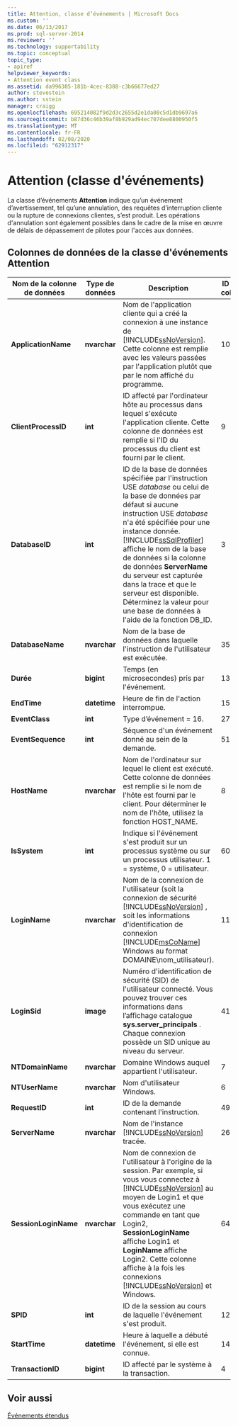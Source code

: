```yaml
---
title: Attention, classe d’événements | Microsoft Docs
ms.custom: ''
ms.date: 06/13/2017
ms.prod: sql-server-2014
ms.reviewer: ''
ms.technology: supportability
ms.topic: conceptual
topic_type:
- apiref
helpviewer_keywords:
- Attention event class
ms.assetid: da996305-181b-4cec-8388-c3b66677ed27
author: stevestein
ms.author: sstein
manager: craigg
ms.openlocfilehash: 695214082f9d2d3c2655d2e1da00c5d1db9697a6
ms.sourcegitcommit: b87d36c46b39af8b929ad94ec707dee8800950f5
ms.translationtype: MT
ms.contentlocale: fr-FR
ms.lasthandoff: 02/08/2020
ms.locfileid: "62912317"
---
```

# <a name="attention-event-class"></a>Attention (classe d'événements)
  La classe d’événements **Attention** indique qu’un événement d’avertissement, tel qu’une annulation, des requêtes d’interruption cliente ou la rupture de connexions clientes, s’est produit. Les opérations d'annulation sont également possibles dans le cadre de la mise en œuvre de délais de dépassement de pilotes pour l'accès aux données.  
  
## <a name="attention-event-class-data-columns"></a>Colonnes de données de la classe d'événements Attention  
  
|Nom de la colonne de données|Type de données|Description|ID de la colonne|Filtrable|  
|----------------------|---------------|-----------------|---------------|----------------|  
|**ApplicationName**|**nvarchar**|Nom de l'application cliente qui a créé la connexion à une instance de [!INCLUDE[ssNoVersion](../../includes/ssnoversion-md.md)]. Cette colonne est remplie avec les valeurs passées par l'application plutôt que par le nom affiché du programme.|10|Oui|  
|**ClientProcessID**|**int**|ID affecté par l'ordinateur hôte au processus dans lequel s'exécute l'application cliente. Cette colonne de données est remplie si l'ID du processus du client est fourni par le client.|9|Oui|  
|**DatabaseID**|**int**|ID de la base de données spécifiée par l'instruction USE *database* ou celui de la base de données par défaut si aucune instruction USE *database* n'a été spécifiée pour une instance donnée. [!INCLUDE[ssSqlProfiler](../../includes/sssqlprofiler-md.md)] affiche le nom de la base de données si la colonne de données **ServerName** du serveur est capturée dans la trace et que le serveur est disponible. Déterminez la valeur pour une base de données à l'aide de la fonction DB_ID.|3|Oui|  
|**DatabaseName**|**nvarchar**|Nom de la base de données dans laquelle l'instruction de l'utilisateur est exécutée.|35|Oui|  
|**Durée**|**bigint**|Temps (en microsecondes) pris par l'événement.|13|Oui|  
|**EndTime**|**datetime**|Heure de fin de l'action interrompue.|15|Oui|  
|**EventClass**|**int**|Type d’événement = 16.|27|Non|  
|**EventSequence**|**int**|Séquence d'un événement donné au sein de la demande.|51|Non|  
|**HostName**|**nvarchar**|Nom de l'ordinateur sur lequel le client est exécuté. Cette colonne de données est remplie si le nom de l'hôte est fourni par le client. Pour déterminer le nom de l'hôte, utilisez la fonction HOST_NAME.|8|Oui|  
|**IsSystem**|**int**|Indique si l'événement s'est produit sur un processus système ou sur un processus utilisateur. 1 = système, 0 = utilisateur.|60|Oui|  
|**LoginName**|**nvarchar**|Nom de la connexion de l'utilisateur (soit la connexion de sécurité [!INCLUDE[ssNoVersion](../../includes/ssnoversion-md.md)] , soit les informations d'identification de connexion [!INCLUDE[msCoName](../../includes/msconame-md.md)] Windows au format DOMAINE\nom_utilisateur).|11|Oui|  
|**LoginSid**|**image**|Numéro d'identification de sécurité (SID) de l'utilisateur connecté. Vous pouvez trouver ces informations dans l’affichage catalogue **sys.server_principals** . Chaque connexion possède un SID unique au niveau du serveur.|41|Oui|  
|**NTDomainName**|**nvarchar**|Domaine Windows auquel appartient l'utilisateur.|7|Oui|  
|**NTUserName**|**nvarchar**|Nom d'utilisateur Windows.|6|Oui|  
|**RequestID**|**int**|ID de la demande contenant l'instruction.|49|Oui|  
|**ServerName**|**nvarchar**|Nom de l'instance [!INCLUDE[ssNoVersion](../../includes/ssnoversion-md.md)] tracée.|26|Non|  
|**SessionLoginName**|**nvarchar**|Nom de connexion de l'utilisateur à l'origine de la session. Par exemple, si vous vous connectez à [!INCLUDE[ssNoVersion](../../includes/ssnoversion-md.md)] au moyen de Login1 et que vous exécutez une commande en tant que Login2, **SessionLoginName** affiche Login1 et **LoginName** affiche Login2. Cette colonne affiche à la fois les connexions [!INCLUDE[ssNoVersion](../../includes/ssnoversion-md.md)] et Windows.|64|Oui|  
|**SPID**|**int**|ID de la session au cours de laquelle l'événement s'est produit.|12|Oui|  
|**StartTime**|**datetime**|Heure à laquelle a débuté l'événement, si elle est connue.|14|Oui|  
|**TransactionID**|**bigint**|ID affecté par le système à la transaction.|4|Oui|  
  
## <a name="see-also"></a>Voir aussi  
 [Événements étendus](../extended-events/extended-events.md)  
  
  
